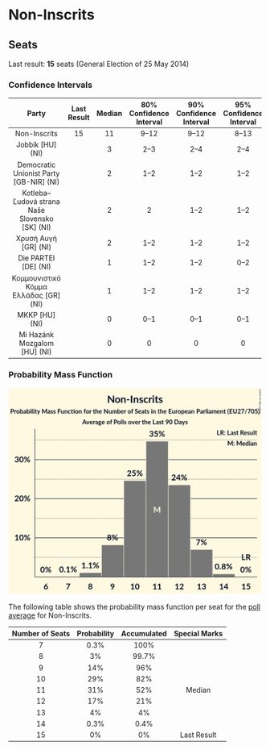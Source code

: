 # Non-Inscrits

## Seats

Last result: **15** seats (General Election of 25 May 2014)

### Confidence Intervals

| Party | Last Result | Median | 80% Confidence Interval | 90% Confidence Interval | 95% Confidence Interval | 99% Confidence Interval |
|:-----:|:-----------:|:------:|:-----------------------:|:-----------------------:|:-----------------------:|:-----------------------:|
| Non-Inscrits | 15 | 11 | 9–12 | 9–12 | 8–13 | 8–13 |
| Jobbik [HU] (NI) | | 3 | 2–3 | 2–4 | 2–4 | 2–4 |
| Democratic Unionist Party [GB-NIR] (NI) | | 2 | 1–2 | 1–2 | 1–2 | 1–2 |
| Kotleba–Ľudová strana Naše Slovensko [SK] (NI) | | 2 | 2 | 1–2 | 1–2 | 1–2 |
| Χρυσή Αυγή [GR] (NI) | | 2 | 1–2 | 1–2 | 1–2 | 1–2 |
| Die PARTEI [DE] (NI) | | 1 | 1–2 | 1–2 | 0–2 | 0–2 |
| Κομμουνιστικό Κόμμα Ελλάδας [GR] (NI) | | 1 | 1–2 | 1–2 | 1–2 | 1–2 |
| MKKP [HU] (NI) | | 0 | 0–1 | 0–1 | 0–1 | 0–1 |
| Mi Hazánk Mozgalom [HU] (NI) | | 0 | 0 | 0 | 0 | 0 |

### Probability Mass Function

![Graph with seats probability mass function not yet produced](average-2019-04-23-seats-pmf-non-inscrits.png "Seats Probability Mass Function")

The following table shows the probability mass function per seat for the [poll average](average-2019-04-23.html) for Non-Inscrits.

| Number of Seats | Probability | Accumulated | Special Marks |
|:---------------:|:-----------:|:-----------:|:-------------:|
| 7 | 0.3% | 100% |  |
| 8 | 3% | 99.7% |  |
| 9 | 14% | 96% |  |
| 10 | 29% | 82% |  |
| 11 | 31% | 52% | Median |
| 12 | 17% | 21% |  |
| 13 | 4% | 4% |  |
| 14 | 0.3% | 0.4% |  |
| 15 | 0% | 0% | Last Result |


